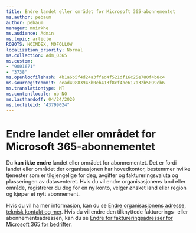 ```yaml
---
title: Endre landet eller området for Microsoft 365-abonnementet
ms.author: pebaum
author: pebaum
manager: mnirkhe
ms.audience: Admin
ms.topic: article
ROBOTS: NOINDEX, NOFOLLOW
localization_priority: Normal
ms.collection: Adm_O365
ms.custom:
- "9001671"
- "3738"
ms.openlocfilehash: 4b1a6b5f4d24a3ffad4f521df16c25e780f4b8c4
ms.sourcegitcommit: cead49883943b0eb413f8cf4be617a32b5099cb6
ms.translationtype: MT
ms.contentlocale: nb-NO
ms.lasthandoff: 04/24/2020
ms.locfileid: "43799024"
---
```

# <a name="change-the-country-or-region-for-your-microsoft-365-subscription"></a>Endre landet eller området for Microsoft 365-abonnementet

Du **kan ikke endre** landet eller området for abonnementet. Det er fordi landet eller området der organisasjonen har hovedkontor, bestemmer hvilke tjenester som er tilgjengelige for deg, avgifter og faktureringsvaluta og plasseringen av datasenteret. Hvis du vil endre organisasjonens land eller område, registrerer du deg for en ny konto, velger ønsket land eller region og kjøper et nytt abonnement.

Hvis du vil ha mer informasjon, kan du se [Endre organisasjonens adresse, teknisk kontakt og mer](https://docs.microsoft.com/microsoft-365/admin/manage/change-address-contact-and-more?view=o365-worldwide). Hvis du vil endre den tilknyttede fakturerings- eller abonnementsadressen, kan du se [Endre for faktureringsadresser for Microsoft 365 for bedrifter](https://docs.microsoft.com/microsoft-365/commerce/billing-and-payments/change-your-billing-addresses?view=o365-worldwide). 
